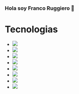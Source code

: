 ### Hola soy Franco Ruggiero 👋 
<!-- ![200w](https://user-images.githubusercontent.com/88565149/188007446-7c984092-061a-45bc-a40d-52e8bcc8949a.gif)           -->
<h1>Tecnologias</h1>
 
<ul>

  <li><img src=https://img.shields.io/badge/JavaScript-F7DF1E?style=for-the-badge&logo=javascript&logoColor=black />
    <li><img src=https://img.shields.io/badge/PHP-grey?style=for-the-badge&logo=php   />
    <li><img src=https://img.shields.io/badge/python-yellow?style=for-the-badge&logo=python    />
    <li><img src=https://img.shields.io/badge/MySQL-ligthgrey?style=for-the-badge&logo=mysql   />
 <li><img src=https://img.shields.io/badge/Node.js-43853D?style=for-the-badge&logo=node.js&logoColor=white />
 <li><img src=https://img.shields.io/badge/HTML5-E34F26?style=for-the-badge&logo=html5&logoColor=white />
 <li><img src=https://img.shields.io/badge/CSS3-1572B6?style=for-the-badge&logo=css3&logoColor=white />
 <li><img src=https://img.shields.io/badge/Express.js-404D59?style=for-the-badge />
 

<ul/>

<!--
    <li><img src=https://img.shields.io/badge/React-20232A?style=for-the-badge&logo=react&logoColor=61DAFB />

**FrancoRugg/FrancoRugg** is a ✨ _special_ ✨ repository because its `README.md` (this file) appears on your GitHub profile.

Here are some ideas to get you started:

- 🔭 I’m currently working on 
- 🌱 I’m currently learning Full Stack
- 👯 I’m looking to collaborate on 
- 🤔 I’m looking for help with 
- 💬 Ask me about 
- 📫 How to reach me: 
- 😄 Pronouns: 
- ⚡ Fun fact: 




...

